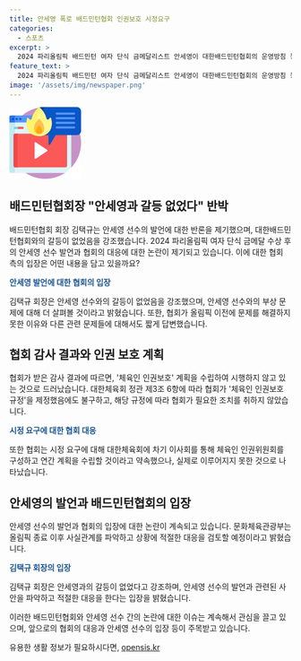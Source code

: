 ```yaml
---
title: 안세영 폭로 배드민턴협회 인권보호 시정요구
categories:
  - 스포츠
excerpt: >
  2024 파리올림픽 배드민턴 여자 단식 금메달리스트 안세영이 대한배드민턴협회의 운영방침 등을 비판하고, 협회는 체육인 인권보호 조치를 시정 요구받았음이 드러났다. 협회는 인권보호 계획을 수립, 인권위원회를 설치하고 있지 않았으며, 안세영은 부상에 대한 불만을 밝혔다. 협회는 이에 대한 회의를 열지 않았고, 안세영의 발언에 대한 반박을 준비 중이다. 지난해 감사 결과에 대해 체육회에 회의를 열겠다고 약속했으나 이행하지 못했다. 
feature_text: >
  2024 파리올림픽 배드민턴 여자 단식 금메달리스트 안세영이 대한배드민턴협회의 운영방침 등을 비판하고, 협회는 체육인 인권보호 조치를 시정 요구받았음이 드러났다. 협회는 인권보호 계획을 수립, 인권위원회를 설치하고 있지 않았으며, 안세영은 부상에 대한 불만을 밝혔다. 협회는 이에 대한 회의를 열지 않았고, 안세영의 발언에 대한 반박을 준비 중이다. 지난해 감사 결과에 대해 체육회에 회의를 열겠다고 약속했으나 이행하지 못했다. 
image: '/assets/img/newspaper.png'
---
```


<p><img src="/assets/img/news.png" alt="rentncar 속보" /></p>

<h2 data-ke-size="size26">배드민턴협회장 "안세영과 갈등 없었다" 반박</h2>

<p>배드민턴협회 회장 김택규는 안세영 선수의 발언에 대한 반론을 제기했으며, 대한배드민턴협회와의 갈등이 없었음을 강조했습니다. 2024 파리올림픽 여자 단식 금메달 수상 후의 안세영 선수 발언과 협회의 대응에 대한 논란이 제기되고 있습니다. 이에 대한 협회 측의 입장은 어떤 내용을 담고 있을까요?</p>

<p data-ke-size="size16"><b><span style="color: #1a5490;">안세영 발언에 대한 협회의 입장</span></b></p>

<p>김택규 회장은 안세영 선수와의 갈등이 없었음을 강조했으며, 안세영 선수와의 부상 문제에 대해 더 살펴볼 것이라고 밝혔습니다. 또한, 협회가 올림픽 이전에 문제를 해결하지 못한 이유와 다른 관련 문제들에 대해서도 짧게 답변했습니다.</p>

<h2 data-ke-size="size26">협회 감사 결과와 인권 보호 계획</h2>

<p>협회가 받은 감사 결과에 따르면, '체육인 인권보호' 계획을 수립하여 시행하지 않고 있는 것으로 드러났습니다. 대한체육회 정관 제3조 6항에 따라 협회가 '체육인 인권보호 규정'을 제정했음에도 불구하고, 해당 규정에 따라 협회가 필요한 조치를 취하지 않았습니다.</p>

<p data-ke-size="size16"><b><span style="color: #1a5490;">시정 요구에 대한 협회 대응</span></b></p>

<p>또한 협회는 시정 요구에 대해 대한체육회에 차기 이사회를 통해 체육인 인권위원회를 구성하고 연간 계획을 수립할 것이라고 약속했으나, 실제로 이루어지지 못한 것으로 나타났습니다.</p>

<h2 data-ke-size="size26">안세영의 발언과 배드민턴협회의 입장</h2>

<p>안세영 선수의 발언과 협회의 입장에 대한 논란이 계속되고 있습니다. 문화체육관광부는 올림픽 종료 이후 사실관계를 파악하고 상황에 적절한 대응을 검토할 예정이라고 밝혔습니다.</p>

<p data-ke-size="size16"><b><span style="color: #1a5490;">김택규 회장의 입장</span></b></p>

<p>김택규 회장은 안세영과의 갈등이 없었다고 강조하며, 안세영 선수의 발언과 관련된 사안을 파악하고 적절한 대응을 한다는 입장을 밝혔습니다.</p>

<p>이러한 배드민턴협회와 안세영 선수 간의 논란에 대한 이슈는 계속해서 관심을 끌고 있으며, 앞으로의 협회의 대응과 안세영 선수의 입장 등이 주목받고 있습니다.</p>
유용한 생활 정보가 필요하시다면, <a href="https://opensis.kr" rel="dofollow">opensis.kr</a>



